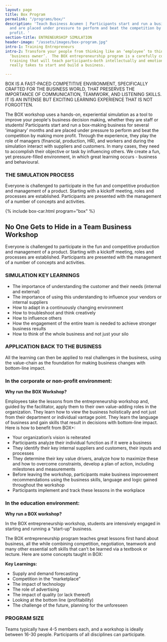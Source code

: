 ```yaml
---
layout: page
title: Box Program
permalink: "/programs/box/"
description: 'Teach Business Acumen | Participants start and run a business in a simulation
  and are placed under pressure to perform and beat the competition by making more
  profit. '
section-title: ENTRENEURSHIP SIMULATION
header-image: "/assets/images/box-program.jpg"
intro-1: Training Entrepreneurs
intro-2: Transform your people from thinking like an ‘employee’ to thinking like a
  ‘business owner’.  The BOX entrepreneurship program is a carefully constructed entrepreneurship
  training that will teach participants–both intellectually and emotionally–what it
  really takes to start and build a business.

---
```

BOX IS A FAST-PACED COMPETITIVE ENVIRONMENT, SPECIFICALLY CRAFTED FOR THE BUSINESS WORLD, THAT PRESERVES THE IMPORTANCE OF COMMUNICATION, TEAMWORK, AND LISTENING SKILLS. IT IS AN INTENSE BUT EXCITING LEARNING EXPERIENCE THAT IS NOT FORGOTTEN.

The BOX workshop uses a hands-on, experiential simulation as a tool to improve your people's business decision making, whether they are staff or students! Participants start and run a box-making business for several 'imaginary' months and are placed under pressure to perform and beat the competition by making more profit. Through the experience, they play the role of managers (financial, production, HR), and workers and during the simulation interact with suppliers and customers.  In many cases, they need to accomplish their objective or task by influencing others. We create a fun, yet pressure-filled environment, in which great learning occurs - business and behavioural.

### **THE SIMULATION PROCESS**

Everyone is challenged to participate in the fun and competitive production and management of a product. Starting with a kickoff meeting, roles and processes are established. Participants are presented with the management of a number of concepts and activities.

<!-- BOX Program Process Stages (edit in 'Data/box-car.yml') -->
{% include box-car.html program="box" %}

## No One Gets to Hide in a Team Business Workshop

Everyone is challenged to participate in the fun and competitive production and management of a product. Starting with a kickoff meeting, roles and processes are established. Participants are presented with the management of a number of concepts and activities.

### SIMULATION KEY LEARNINGS

* The importance of understanding the customer and their needs (internal and external)
* The importance of using this understanding to influence your vendors or internal suppliers
* How to adapt in a continuously changing environment
* How to troubleshoot and think creatively
* How to influence others
* How the engagement of the entire team is needed to achieve stronger business results
* How to think of the whole business and not just your silo

### APPLICATION BACK TO THE BUSINESS

All the learning can then be applied to real challenges in the business, using the value-chain as the foundation for making business changes with bottom-line impact.

### In the corporate or non-profit environment:

**Why run the BOX Workshop?**

Employees take the lessons from the entrepreneurship workshop and, guided by the facilitator, apply them to their own value-adding roles in the organization. They learn how to view the business holistically and not just from their department or individual vantage point. They learn the language of business and gain skills that result in decisions with bottom-line impact. Here is how to benefit from BOX+:

* Your organization’s vision is reiterated
* Participants analyze their individual function as if it were a business
* They identify their key internal suppliers and customers, their inputs and processes
* They determine their key value drivers, analyze how to maximize these and how to overcome constraints, develop a plan of action, including milestones and measurements
* Before leaving the workshop, participants make business improvement recommendations using the business skills, language and logic gained throughout the workshop
* Participants implement and track these lessons in the workplace

### In the education environment:

**Why run a BOX workshop?**

In the BOX entrepreneurship workshop, students are intensively engaged in starting and running a “start-up” business.

The BOX entrepreneurship program teaches great lessons first hand about business, all the while combining competition, negotiation, teamwork and many other essential soft skills that can’t be learned via a textbook or lecture. Here are some concepts taught in BOX:

**Key Learnings:**

* Supply and demand forecasting
* Competition in the “marketplace”
* The impact of technology
* The role of advertising
* The impact of quality (or lack thereof)
* Looking at the bottom line (profitability)
* The challenge of the future, planning for the unforeseen

### PROGRAM SIZE

Teams typically have 4-5 members each, and a workshop is ideally between 16-30 people. Participants of all disciplines can participate.